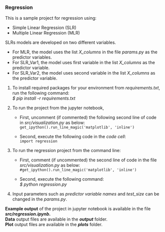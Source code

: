 ### Regression

This is a sample project for regression using: 
- Simple Linear Regression (SLR) 
- Multiple Linear Regression (MLR)

SLRs models are developed on two different variables. 
* For MLR, the model uses the list *X_columns* in the file *params.py* as the predictor variables.
* For SLR_Var1, the model uses first variable in the list *X_columns* as the predictor variable.
* For SLR_Var2, the model uses second variable in the list *X_columns* as the predictor variable.

1. To install required packages for your environment from *requirements.txt*, run the following command:   
*$ pip install -r requirements.txt*  

2. To run the project from the jupyter notebook, 
    - First, uncomment (if commented) the following second line of code in *src/visualization.py* as below:  
      ```get_ipython().run_line_magic('matplotlib', 'inline')``` 
    
    - Second, execute the following code in the *code cell*:    
      ```import regression``` 

3. To run the regression project from the command line:  
    - First, comment (if uncommented) the second line of code in the file *src/visualization.py* as below:  
      ```#get_ipython().run_line_magic('matplotlib', 'inline')```  

    - Second, execute the following command:  
      *$ python regression.py*

 4. Input parameters such as *predictor variable names* and *test_size* can be changed in the *params.py*.  

**Example output** of the project in jupyter notebook is available in the file ***src/regression.ipynb*.**  
**Data** output files are available in the ***output*** folder.  
**Plot** output files are available in the ***plots*** folder.  